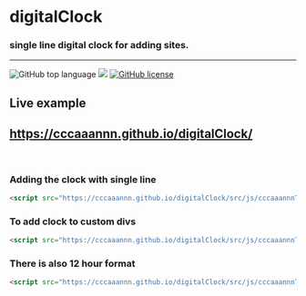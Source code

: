# digitalClock
### single line digital clock for adding sites.

---
![GitHub top language](https://img.shields.io/github/languages/top/cccaaannn/digitalClock?style=flat-square) ![](https://img.shields.io/github/repo-size/cccaaannn/digitalClock?style=flat-square) [![GitHub license](https://img.shields.io/github/license/cccaaannn/digitalClock?style=flat-square)](https://github.com/cccaaannn/digitalClock/blob/master/LICENSE)


## Live example
## https://cccaaannn.github.io/digitalClock/

<br>

### Adding the clock with single line
```html
<script src="https://cccaaannn.github.io/digitalClock/src/js/cccaaannnTime.js"></script>
```

### To add clock to custom divs
```html
<script src="https://cccaaannn.github.io/digitalClock/src/js/cccaaannnTime.js" args={"divs":"t1,t2,t3,t4,t5"}></script>
```

### There is also 12 hour format
```html
<script src="https://cccaaannn.github.io/digitalClock/src/js/cccaaannnTime.js" args={"divs":"t1,t2","is24":"false"}></script>
```
